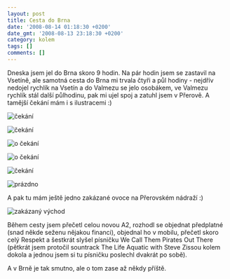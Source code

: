 ```yaml
---
layout: post
title: Cesta do Brna
date: '2008-08-14 01:18:30 +0200'
date_gmt: '2008-08-13 23:18:30 +0200'
category: kolem
tags: []
comments: []
---
```

<p>Dneska jsem jel do Brna skoro 9 hodin. Na pár hodin jsem se zastavil na Vsetíně, ale samotná cesta do Brna mi trvala čtyři a půl hodiny - nejdřív nedojel rychlík na Vsetín a do Valmezu se jelo osobákem, ve Valmezu rychlík stál další půlhodinu, pak mi ujel spoj a zatuhl jsem v Přerově. A tamější čekání mám i s ilustracemi :)</p>
<p><img src='%base_url%/assets/wp-uploads/2008/08/obraz419.jpg' alt='čekání' /></p>
<p><img src='%base_url%/assets/wp-uploads/2008/08/obraz420.jpg' alt='čekání' /></p>
<p><img src='%base_url%/assets/wp-uploads/2008/08/obraz421.jpg' alt='o čekání' /></p>
<p><img src='%base_url%/assets/wp-uploads/2008/08/obraz424.jpg' alt='o čekání' /></p>
<p><img src='%base_url%/assets/wp-uploads/2008/08/obraz422.jpg' alt='čekání' /></p>
<p><img src='%base_url%/assets/wp-uploads/2008/08/obraz426.jpg' alt='prázdno' /></p>
<p>A pak tu mám ještě jedno zakázané ovoce na Přerovském nádraží :)</p>
<p><img src='%base_url%/assets/wp-uploads/2008/08/obraz429.jpg' alt='zakázaný východ' /></p>
<p>Během cesty jsem přečetl celou novou A2, rozhodl se objednat předplatné (snad někde seženu nějakou financi), objednal ho v mobilu, přečetl skoro celý Respekt a šestkrát slyšel písničku We Call Them Pirates Out There (pětkrát jsem protočil sountrack The Life Aquatic with Steve Zissou kolem dokola a jednou jsem si tu písničku poslechl dvakrát po sobě). </p>
<p>A v Brně je tak smutno, ale o tom zase až někdy příště.</p>

